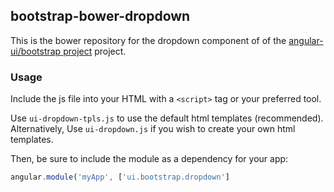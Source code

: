 
## bootstrap-bower-dropdown

This is the bower repository for the dropdown component of of the [angular-ui/bootstrap project](https://github.com/angular-ui/bootstrap) project.

### Usage

Include the js file into your HTML with a `<script>` tag or your preferred tool.

Use `ui-dropdown-tpls.js` to use the default html templates (recommended). Alternatively, Use `ui-dropdown.js` if you wish to create your own html templates.

Then, be sure to include the module as a dependency for your app:
```js
angular.module('myApp', ['ui.bootstrap.dropdown']
```


